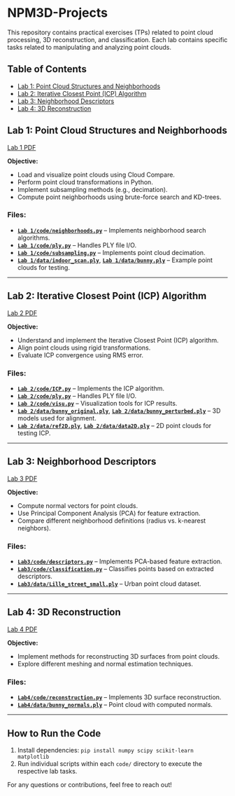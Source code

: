 # NPM3D-Projects

This repository contains practical exercises (TPs) related to point cloud processing, 3D reconstruction, and classification. Each lab contains specific tasks related to manipulating and analyzing point clouds.

## Table of Contents

- [Lab 1: Point Cloud Structures and Neighborhoods](#lab-1-point-cloud-structures-and-neighborhoods)
- [Lab 2: Iterative Closest Point (ICP) Algorithm](#lab-2-iterative-closest-point-icp-algorithm)
- [Lab 3: Neighborhood Descriptors](#lab-3-neighborhood-descriptors)
- [Lab 4: 3D Reconstruction](#lab-4-3d-reconstruction)

## Lab 1: Point Cloud Structures and Neighborhoods
[Lab 1 PDF](Lab1/TP1_Structures_Neighborhoods.pdf)

**Objective:**
- Load and visualize point clouds using Cloud Compare.
- Perform point cloud transformations in Python.
- Implement subsampling methods (e.g., decimation).
- Compute point neighborhoods using brute-force search and KD-trees.

### Files:
- **[`Lab 1/code/neighborhoods.py`](Lab1/code/neighborhoods.py)** – Implements neighborhood search algorithms.
- **[`Lab 1/code/ply.py`](Lab1/code/ply.py)** – Handles PLY file I/O.
- **[`Lab 1/code/subsampling.py`](Lab1/code/subsampling.py)** – Implements point cloud decimation.
- **[`Lab 1/data/indoor_scan.ply`](Lab1/data/indoor_scan.ply)**, **[`Lab 1/data/bunny.ply`](Lab1/data/bunny.ply)** – Example point clouds for testing.

---

## Lab 2: Iterative Closest Point (ICP) Algorithm
[Lab 2 PDF](Lab2/TP2_Recalage_ICP.pdf)

**Objective:**
- Understand and implement the Iterative Closest Point (ICP) algorithm.
- Align point clouds using rigid transformations.
- Evaluate ICP convergence using RMS error.

### Files:
- **[`Lab 2/code/ICP.py`](Lab2/code/ICP.py)** – Implements the ICP algorithm.
- **[`Lab 2/code/ply.py`](Lab2/code/ply.py)** – Handles PLY file I/O.
- **[`Lab 2/code/visu.py`](Lab2/code/visu.py)** – Visualization tools for ICP results.
- **[`Lab 2/data/bunny_original.ply`](Lab2/data/bunny_original.ply)**, **[`Lab 2/data/bunny_perturbed.ply`](Lab2/data/bunny_perturbed.ply)** – 3D models used for alignment.
- **[`Lab 2/data/ref2D.ply`](Lab2/data/ref2D.ply)**, **[`Lab 2/data/data2D.ply`](Lab2/data/data2D.ply)** – 2D point clouds for testing ICP.

---

## Lab 3: Neighborhood Descriptors
[Lab 3 PDF](Lab3/TP3_Descripteurs.pdf)

**Objective:**
- Compute normal vectors for point clouds.
- Use Principal Component Analysis (PCA) for feature extraction.
- Compare different neighborhood definitions (radius vs. k-nearest neighbors).

### Files:
- **[`Lab3/code/descriptors.py`](Lab3/code/descriptors.py)** – Implements PCA-based feature extraction.
- **[`Lab3/code/classification.py`](Lab3/code/classification.py)** – Classifies points based on extracted descriptors.
- **[`Lab3/data/Lille_street_small.ply`](Lab3/data/Lille_street_small.ply)** – Urban point cloud dataset.

---

## Lab 4: 3D Reconstruction
[Lab 4 PDF](Lab4/TP4_Reconstruction.pdf)

**Objective:**
- Implement methods for reconstructing 3D surfaces from point clouds.
- Explore different meshing and normal estimation techniques.

### Files:
- **[`Lab4/code/reconstruction.py`](Lab4/code/reconstruction.py)** – Implements 3D surface reconstruction.
- **[`Lab4/data/bunny_normals.ply`](Lab4/data/bunny_normals.ply)** – Point cloud with computed normals.

---

## How to Run the Code
1. Install dependencies: `pip install numpy scipy scikit-learn matplotlib`
2. Run individual scripts within each `code/` directory to execute the respective lab tasks.

For any questions or contributions, feel free to reach out!